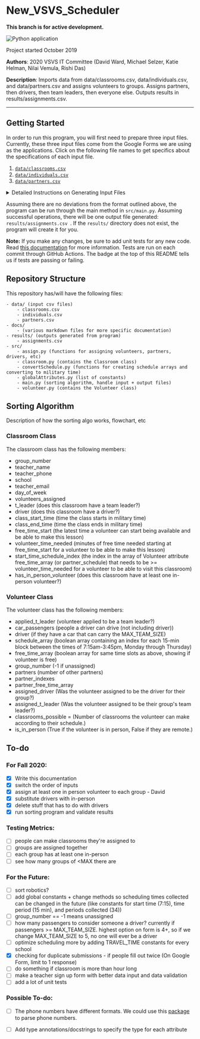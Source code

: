 # New_VSVS_Scheduler

**This branch is for active development.**

![Python application](https://github.com/VanderbiltSVS/New_VSVS_Scheduler/workflows/Python%20application/badge.svg?branch=develop)

Project started October 2019

**Authors**: 2020 VSVS IT Committee (David Ward, Michael Selzer, Katie Helman, Nilai Vemula, Rishi Das)

**Description**: Imports data from data/classrooms.csv, data/individuals.csv, and data/partners.csv and assigns
 volunteers to groups. Assigns partners, then drivers, then team leaders, then everyone else. Outputs results in results/assignments.csv.

<hr>

## Getting Started

In order to run this program, you will first need to prepare three input files. Currently, these three input files
 come from the Google Forms we are using as the applications. Click on the following file names to get specifics
  about the specifications of each input file.
1. [`data/classrooms.csv`](docs/classrooms.md)
2. [`data/individuals.csv`](docs/individuals.md)
3. [`data/partners.csv`](docs/partners.md)

<details><summary>Detailed Instructions on Generating Input Files</summary>
<p>

Before running:
  1. Export the responses to the individual application to csv and call it individuals.csv
  2. Export the responses to the partner application to csv and call it partners.csv
  3. Copy and paste (don't export) the classroom table from Access with headings and call it classrooms.csv (or manually collate responses from teacher sign up form)
  4. Place individuals.csv, partners.csv, and classrooms.csv into the data directory of this program

</p>
</details>

Assuming there are no deviations from the format outlined above, the program can be run through the main method in
 `src/main.py`. Assuming successful operations, there will be one output file generated: `results/assignments.csv
 `. If the `results/` directory does not exist, the program will create it for you.
 
**Note:** If you make any changes, be sure to add unit tests for any new code. Read [this documentation](docs/automated_testing.md) for more information. Tests are run on each
commit through GitHub Actions. The badge at the top of this README tells us if tests are passing or failing.
 
## Repository Structure

This repository has/will have the following files:
```
- data/ (input csv files)
    - classrooms.csv
    - individuals.csv
    - partners.csv
- docs/
    - (various markdown files for more specific documentation)
- results/ (outputs generated from program)
    - assignments.csv
- src/
    - assign.py (functions for assigning volunteers, partners, drivers, etc)
    - classroom.py (contains the Classroom class)
    - convertSchedule.py (functions for creating schedule arrays and converting to military time)
    - globalAttributes.py (list of constants)
    - main.py (sorting algorithm, handle input + output files)
    - volunteer.py (contains the Volunteer class) 
```
 
 
## Sorting Algorithm

Description of how the sorting algo works, flowchart, etc

### Classroom Class

The classroom class has the following members:

- group_number
- teacher_name
- teacher_phone
- school
- teacher_email
- day_of_week
- volunteers_assigned
- t_leader (does this classroom have a team leader?)
- driver (does this classroom have a driver?)
- class_start_time (time the class starts in military time)
- class_end_time (time the class ends in military time)
- free_time_start (the latest time a volunteer can start being available and be able to make this lesson)
- volunteer_time_needed (minutes of free time needed starting at free_time_start for a volunteer to be able to make
 this lesson)
- start_time_schedule_index (the index in the array of Volunteer attribute free_time_array (or partner_schedule) that needs to be >= volunteer_time_needed for a volunteer to be able to visit this classroom)
- has_in_person_volunteer (does this classroom have at least one in-person volunteer?)

### Volunteer Class

The volunteer class has the following members:

- applied_t_leader (volunteer applied to be a team leader?)
- car_passengers (people a driver can drive (not including driver))
- driver (if they have a car that can carry the MAX_TEAM_SIZE)
- schedule_array (boolean array containing an index for each 15-min block between the times of 7:15am-3:45pm, Monday through Thursday)
- free_time_array (boolean array for same time slots as above, showing if volunteer is free)
- group_number (-1 if unassigned)
- partners (number of other partners)
- partner_indexes
- partner_free_time_array
- assigned_driver (Was the volunteer assigned to be the driver for their group?)
- assigned_t_leader (Was the volunteer assigned to be their group's team leader?)
- classrooms_possible = (Number of classrooms the volunteer can make according to their schedule.)
- is_in_person (True if the volunteer is in person, False if they are remote.)

## To-do
 
### For Fall 2020:
 
- [x] Write this documentation
- [x] switch the order of inputs
- [x] assign at least one in person volunteer to each group - David
- [x] substitute drivers with in-person
- [x] delete stuff that has to do with drivers
- [x] run sorting program and validate results

### Testing Metrics:
- [ ] people can make classrooms they're assigned to
- [ ] groups are assigned together
- [ ] each group has at least one in-person
- [ ] see how many groups of <MAX there are

### For the Future:

- [ ] sort robotics?
- [ ] add global constants + change methods so scheduling times collected can be changed in the future (like constants for start time (7:15), time period (15 min), and periods collected (34))
- [ ] group_number == -1 means unassigned
- [ ] how many passengers to consider someone a driver? currently if passengers >= MAX_TEAM_SIZE. highest option on form is 4+, so if we change MAX_TEAM_SIZE to 5, no one will ever be a driver
- [ ] optimize scheduling more by adding TRAVEL_TIME constants for every school
- [x] checking for duplicate submissions - if people fill out twice (On Google Form, limit to 1 response)
- [ ] do something if classroom is more than hour long
- [ ] make a teacher sign up form with better data input and data validation
- [ ] add a lot of unit tests

### Possible To-do:
- [ ] The phone numbers have different formats. We could use this [package](https://pypi.org/project/phonenumbers/) to parse phone numbers.
- [ ] Add type annotations/docstrings to specify the type for each attribute
 
 
